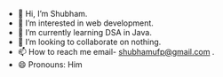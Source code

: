 - 👋 Hi, I’m Shubham.
- 👀 I’m interested in web development.
- 🌱 I’m currently learning DSA in Java.
- 💞️ I’m looking to collaborate on nothing.
- 📫 How to reach me email- shubhamufp@gmail.com .
- 😄 Pronouns: Him

<!---
9Shubham9/9Shubham9 is a ✨ special ✨ repository because its `README.md` (this file) appears on your GitHub profile.
You can click the Preview link to take a look at your changes.
--->

